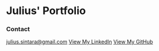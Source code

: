 # Julius' Portfolio

### Contact
julius.sintara@gmail.com
[View My LinkedIn](https://www.linkedin.com/in/juliussintara/)
[View My GitHub](https://github.com/juliussin/)

